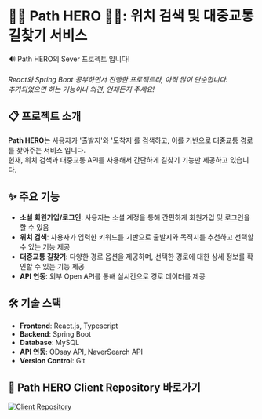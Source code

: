 # 🦸‍♀️ Path HERO 🦸‍♂️: 위치 검색 및 대중교통 길찾기 서비스
🔊 Path HERO의 Sever 프로젝트 입니다!<br/><br/>
_React와 Spring Boot 공부하면서 진행한 프로젝트라, 아직 많이 단순합니다._ <br/>
_추가되었으면 하는 기능이나 의견, 언제든지 주세요!_ <br/>

## 📋 프로젝트 소개 
**Path HERO**는 사용자가 '출발지'와 '도착지'를 검색하고, 이를 기반으로 대중교통 경로를 찾아주는 서비스 입니다.<br/>
현재, 위치 검색과 대중교통 API를 사용해서 간단하게 길찾기 기능만 제공하고 있습니다. <br/>

## ✨ 주요 기능 
- **소셜 회원가입/로그인**: 사용자는 소셜 계정을 통해 간편하게 회원가입 및 로그인을 할 수 있음
- **위치 검색**: 사용자가 입력한 키워드를 기반으로 출발지와 목적지를 추천하고 선택할 수 있는 기능 제공
- **대중교통 길찾기**: 다양한 경로 옵션을 제공하며, 선택한 경로에 대한 상세 정보를 확인할 수 있는 기능 제공
- **API 연동**: 외부 Open API를 통해 실시간으로 경로 데이터를 제공<br/>


## 🛠️ 기술 스택 
- **Frontend**: React.js, Typescript
- **Backend**: Spring Boot
- **Database**: MySQL
- **API 연동**: ODsay API, NaverSearch API
- **Version Control**: Git


## 🔗 Path HERO Client Repository 바로가기
[![Client Repository](https://img.shields.io/badge/Server%20Repo-GitHub-blue?style=for-the-badge&logo=github)](https://github.com/hywnj/path-hero-client)
